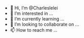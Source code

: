 - 👋 Hi, I’m @Charleslelei
- 👀 I’m interested in ...
- 🌱 I’m currently learning ...
- 💞️ I’m looking to collaborate on ...
- 📫 How to reach me ...

<!---
Charleslelei/Charleslelei is a ✨ special ✨ repository because its `README.md` (this file) appears on your GitHub profile.
You can click the Preview link to take a look at your changes.
--->
